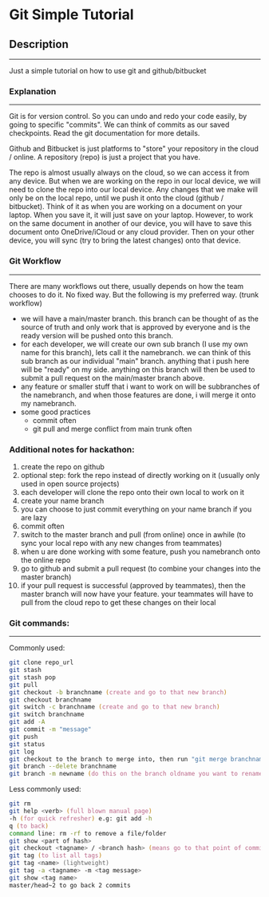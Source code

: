 # Git Simple Tutorial

## Description
---
Just a simple tutorial on how to use git and github/bitbucket

### Explanation
---
Git is for version control. So you can undo and redo your code easily, by going to specific "commits". We can think of commits as our saved checkpoints. Read the git documentation for more details.

Github and Bitbucket is just platforms to "store" your repository in the cloud / online. A repository (repo) is just a project that you have.

The repo is almost usually always on the cloud, so we can access it from any device. But when we are working on the repo in our local device, we will need to clone the repo into our local device. Any changes that we make will only be on the local repo, until we push it onto the cloud (github / bitbucket). Think of it as when you are working on a document on your laptop. When you save it, it will just save on your laptop. However, to work on the same document in another of our device, you will have to save this document onto OneDrive/iCloud or any cloud provider. Then on your other device, you will sync (try to bring the latest changes) onto that device.

### Git Workflow
---
There are many workflows out there, usually depends on how the team chooses to do it. No fixed way. But the following is my preferred way. (trunk workflow)
* we will have a main/master branch. this branch can be thought of as the source of truth and only work that is approved by everyone and is the ready version will be pushed onto this branch.
* for each developer, we will create our own sub branch (I use my own name for this branch), lets call it the namebranch. we can think of this sub branch as our individual "main" branch. anything that i push here will be "ready" on my side. anything on this branch will then be used to submit a pull request on the main/master branch above.
* any feature or smaller stuff that i want to work on will be subbranches of the namebranch, and when those features are done, i will merge it onto my namebranch.
* some good practices
  * commit often
  * git pull and merge conflict from main trunk often

### Additional notes for hackathon:
1. create the repo on github
2. optional step: fork the repo instead of directly working on it (usually only used in open source projects)
3. each developer will clone the repo onto their own local to work on it
4. create your name branch
5. you can choose to just commit everything on your name branch if you are lazy
6. commit often
7. switch to the master branch and pull (from online) once in awhile (to sync your local repo with any new changes from teammates)
8. when u are done working with some feature, push you namebranch onto the online repo
9. go to github and submit a pull request (to combine your changes into the master branch)
10. if your pull request is successful (approved by teammates), then the master branch will now have your feature. your teammates will have to pull from the cloud repo to get these changes on their local

### Git commands:
---
Commonly used:
``` zsh
git clone repo_url
git stash
git stash pop
git pull
git checkout -b branchname (create and go to that new branch)
git checkout branchname
git switch -c branchname (create and go to that new branch)
git switch branchname
git add -A
git commit -m "message"
git push
git status
git log
git checkout to the branch to merge into, then run "git merge branchname" where branchname is the branch to be merged into the branch you are on 
git branch --delete branchname
git branch -m newname (do this on the branch oldname you want to rename)
```

Less commonly used:
```zsh
git rm
git help <verb> (full blown manual page)
-h (for quick refresher) e.g: git add -h
q (to back)
command line: rm -rf to remove a file/folder
git show <part of hash>
git checkout <tagname> / <branch hash> (means go to that point of commit)
git tag (to list all tags)
git tag <name> (lightweight)
git tag -a <tagname> -m <tag message>
git show <tag name>
master/head~2 to go back 2 commits
```

